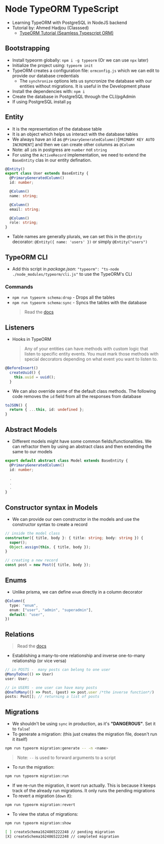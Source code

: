 # Node TypeORM TypeScript

- Learning TypeORM with PostgreSQL in NodeJS backend
- Tutorial by: Ahmed Hadjou (Classsed)
  - [TypeORM Tutorial (Seamless Typescript ORM)](https://www.youtube.com/watch?v=Paz0gnODPE0)

## Bootstrapping

- Install typeorm globally: `npm i -g typeorm` (Or we can use `npx` later)
- Initialize the project using: `typeorm init`
- TypeORM creates a configuration file: `ormconfig.js` which we can edit to provide our database credentials
  - The `synchronize` options lets us syncronize the database with our entities without migrations. It is useful in the Development phase
- Install the dependencies with: `npm i`
- Create the database in PostgreSQL through the CLI/pgAdmin
- If using PostgreSQL install `pg`

## Entity

- It is the representation of the database table
- It is an object which helps us interact with the database tables
- We always have an id as `@PrimaryGeneratedColumn()`[`PRIMARY KEY AUTO INCREMENT`] and then we can create other columns as `@Column`
- Note: all `id`s in postgress are `number` not `string`
- For using the `ActiveRecord` implementation, we need to extend the `BaseEntity` clas in our entity defination.

```ts
@Entity()
export class User extends BaseEntity {
  @PrimaryGeneratedColumn()
  id: number;

  @Column()
  name: string;

  @Column()
  email: string;

  @Column()
  role: string;
}
```

- Table names are generally plurals, we can set this in the `@Entity` decorator: `@Entity({ name: 'users' })` or simply `@Entity("users")`

## TypeORM CLI

- Add this script in _package.json_: `"typeorm": "ts-node ./node_modules/typeorm/cli.js"` to use the TypeORM's CLI

### Commands

- `npm run typeorm schema:drop` - Drops all the tables
- `npm run typeorm schema:sync` - Syncs the tables with the database
  > Read the [docs](https://typeorm.io/#/using-cli)

## Listeners

- Hooks in TypeORM
  > Any of your entities can have methods with custom logic that listen to specific entity events. You must mark those methods with special decorators depending on what event you want to listen to.

```ts
@BeforeInsert()
  createUuid() {
    this.uuid = uuid();
  }
```

- We can also override some of the default class methods. The following code removes the `id` field from all the responses from database

```ts
toJSON() {
  return { ...this, id: undefined };
}
```

## Abstract Models

- Different models might have some common fields/functionalities. We can refractor them by using an abstract class and then extending the same to our models

```ts
export default abstract class Model extends BaseEntity {
  @PrimaryGeneratedColumn()
  id: number;

  .
  .
  .
}
```

## Constructor syntax in Models

- We can provide our own constructor in the models and use the constructor syntax to create a record

```ts
// inside the model class
constructor({ title, body }: { title: string; body: string }) {
  super();
  Object.assign(this, { title, body });
}

// creating a new record
const post = new Post({ title, body });

```

## Enums

- Unlike prisma, we can define `enum` directly in a column decorator

```ts
@Column({
  type: "enum",
  enum: ["user", "admin", "superadmin"],
  default: "user",
})
```

## Relations

> Read the [docs](https://typeorm.io/#/relations)

- Establishing a many-to-one relationship and inverse one-to-many relationship (or vice versa)

```ts
// in POSTS -  many posts can belong to one user
@ManyToOne(() => User)
user: User;

// in USERS - one user can have many posts
@OneToMany(() => Post, (post) => post.user /*the inverse function*/)
posts: Post[]; // returning a list of posts
```

## Migrations

- We shouldn't be using `sync` in production, as it's **"DANGEROUS"**. Set it to `false`!
- To generate a migration: (this just creates the migration file, doesn't run it itself)

```bash
npm run typeorm migration:generate -- -n <name>
```

> Note: `--` is used to forward arguments to a script

- To run the migration:

```bash
npm run typeorm migration:run
```

- If we re-run the migration, it wont run actually. This is because it keeps track of the already run migrations. It only runs the pending migrations
- To revert a migration (`down` it):

```bash
npm run typeorm migration:revert
```

- To view the status of migrations:

```bash
npm run typeorm migration:show

[ ] createSchema1624865222248 // pending migration
[X] createSchema1624865222248 // completed migration
```
